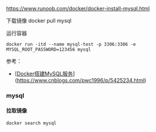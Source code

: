 
https://www.runoob.com/docker/docker-install-mysql.html



下载镜像
docker pull mysql

运行容器
```
docker run -itd --name mysql-test -p 3306:3306 -e MYSQL_ROOT_PASSWORD=123456 mysql
```


参考：

- [[Docker搭建MySQL服务](https://www.cnblogs.com/pwc1996/p/5425234.html)](https://www.cnblogs.com/pwc1996/p/5425234.html)



### mysql

#### 拉取镜像

```shell
docker search mysql
```



